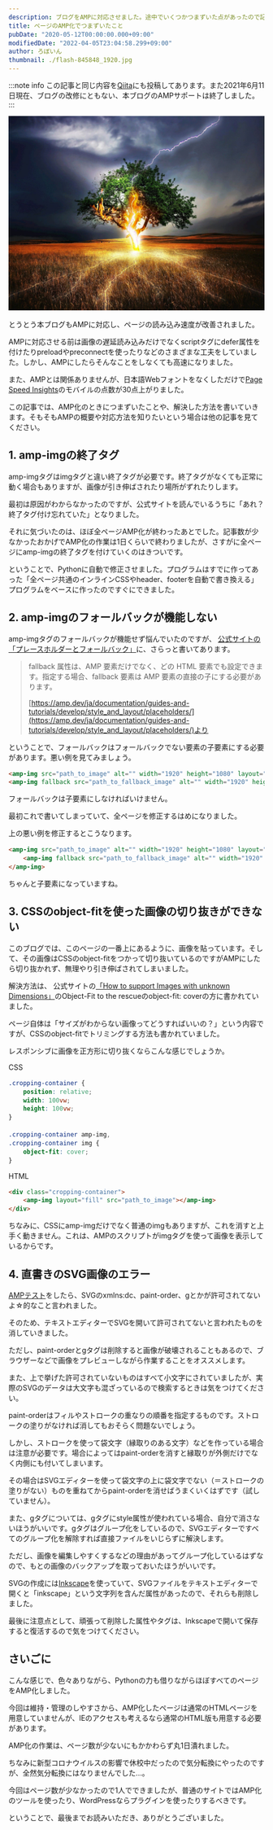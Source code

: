 ```yaml
---
description: ブログをAMPに対応させました。途中でいくつかつまずいた点があったので記事にします。
title: ページのAMP化でつまずいたこと
pubDate: "2020-05-12T00:00:00.000+09:00"
modifiedDate: "2022-04-05T23:04:58.299+09:00"
author: ろぼいん
thumbnail: ./flash-845848_1920.jpg
---
```


:::note info
この記事と同じ内容を[Qiita](https://qiita.com/Robot-Inventor/items/9dfd2f4d0a674e43150f)にも投稿してあります。また2021年6月11日現在、ブログの改修にともない、本ブログのAMPサポートは終了しました。
:::

![木に雷が落ちている画像](./flash-845848_1920.jpg)

とうとう本ブログもAMPに対応し、ページの読み込み速度が改善されました。

AMPに対応させる前は画像の遅延読み込みだけでなくscriptタグにdefer属性を付けたりpreloadやpreconnectを使ったりなどのさまざまな工夫をしていました。しかし、AMPにしたらそんなことをしなくても高速になりました。

また、AMPとは関係ありませんが、日本語Webフォントをなくしただけで[Page Speed Insights](https://developers.google.com/speed/pagespeed/insights/?hl=JA)のモバイルの点数が30点上がりました。

この記事では、AMP化のときにつまずいたことや、解決した方法を書いていきます。そもそもAMPの概要や対応方法を知りたいという場合は他の記事を見てください。

## 1. amp-imgの終了タグ

amp-imgタグはimgタグと違い終了タグが必要です。終了タグがなくても正常に動く場合もありますが、画像が引き伸ばされたり場所がずれたりします。

最初は原因がわからなかったのですが、公式サイトを読んでいるうちに「あれ？終了タグ付け忘れていた」となりました。

それに気づいたのは、ほぼ全ページAMP化が終わったあとでした。記事数が少なかったおかげでAMP化の作業は1日くらいで終わりましたが、さすがに全ページにamp-imgの終了タグを付けていくのはきついです。

ということで、Pythonに自動で修正させました。プログラムはすでに作ってあった「全ページ共通のインラインCSSやheader、footerを自動で書き換える」プログラムをベースに作ったのですぐにできました。

## 2. amp-imgのフォールバックが機能しない

amp-imgタグのフォールバックが機能せず悩んでいたのですが、 [公式サイトの「プレースホルダーとフォールバック」](https://amp.dev/ja/documentation/guides-and-tutorials/develop/style_and_layout/placeholders/#%E3%83%95%E3%82%A9%E3%83%BC%E3%83%AB%E3%83%90%E3%83%83%E3%82%AF)に、さらっと書いてあります。

> fallback 属性は、AMP 要素だけでなく、どの HTML 要素でも設定できます。指定する場合、fallback 要素は AMP 要素の直接の子にする必要があります。
>
> [https://amp.dev/ja/documentation/guides-and-tutorials/develop/style_and_layout/placeholders/](https://amp.dev/ja/documentation/guides-and-tutorials/develop/style_and_layout/placeholders/)より

ということで、フォールバックはフォールバックでない要素の子要素にする必要があります。悪い例を見てみましょう。

```html
<amp-img src="path_to_image" alt="" width="1920" height="1080" layout="responsive"></amp-img>
<amp-img fallback src="path_to_fallback_image" alt="" width="1920" height="1080" layout="responsive"></amp-img>
```

フォールバックは子要素にしなければいけません。

最初これで書いてしまっていて、全ページを修正するはめになりました。

上の悪い例を修正するとこうなります。

```html
<amp-img src="path_to_image" alt="" width="1920" height="1080" layout="responsive">
    <amp-img fallback src="path_to_fallback_image" alt="" width="1920" height="1080" layout="responsive"></amp-img>
</amp-img>
```

ちゃんと子要素になっていますね。

## 3. CSSのobject-fitを使った画像の切り抜きができない

このブログでは、このページの一番上にあるように、画像を貼っています。そして、その画像はCSSのobject-fitをつかって切り抜いているのですがAMPにしたら切り抜かれず、無理やり引き伸ばされてしまいました。

解決方法は、 公式サイトの[「How to support Images with unknown Dimensions」](https://amp.dev/documentation/examples/style-layout/how_to_support_images_with_unknown_dimensions/#object-fit-to-the-rescue)のObject-Fit to the rescueのobject-fit: coverの方に書かれていました。

ページ自体は「サイズがわからない画像ってどうすればいいの？」という内容ですが、CSSのobject-fitでトリミングする方法も書かれていました。

レスポンシブに画像を正方形に切り抜くならこんな感じでしょうか。

CSS

```css
.cropping-container {
    position: relative;
    width: 100vw;
    height: 100vw;
}

.cropping-container amp-img,
.cropping-container img {
    object-fit: cover;
}
```

HTML

```html
<div class="cropping-container">
    <amp-img layout="fill" src="path_to_image"></amp-img>
</div>
```

ちなみに、CSSにamp-imgだけでなく普通のimgもありますが、これを消すと上手く動きません。これは、AMPのスクリプトがimgタグを使って画像を表示しているからです。

## 4. 直書きのSVG画像のエラー

[AMPテスト](https://search.google.com/test/amp?hl=JA)をしたら、SVGのxmlns:dc、paint-order、gとかが許可されてないよ☆的なこと言われました。

そのため、テキストエディターでSVGを開いて許可されてないと言われたものを消していきました。

ただし、paint-orderとgタグは削除すると画像が破壊されることもあるので、ブラウザーなどで画像をプレビューしながら作業することをオススメします。

また、上で挙げた許可されていないものはすべて小文字にされていましたが、実際のSVGのデータは大文字も混ざっているので検索するときは気をつけてください。

paint-orderはフィルやストロークの重なりの順番を指定するものです。ストロークの塗りがなければ消してもおそらく問題ないでしょう。

しかし、ストロークを使って袋文字（縁取りのある文字）などを作っている場合は注意が必要です。場合によってはpaint-orderを消すと縁取りが外側だけでなく内側にも付いてしまいます。

その場合はSVGエディターを使って袋文字の上に袋文字でない（＝ストロークの塗りがない）ものを重ねてからpaint-orderを消せばうまくいくはずです（試していません）。

また、gタグについては、gタグにstyle属性が使われている場合、自分で消さないほうがいいです。gタグはグループ化をしているので、SVGエディターですべてのグループ化を解除すれば直接ファイルをいじらずに解決します。

ただし、画像を編集しやすくするなどの理由があってグループ化しているはずなので、もとの画像のバックアップを取っておいたほうがいいです。

SVGの作成には[Inkscape](https://inkscape.org/)を使っていて、SVGファイルをテキストエディターで開くと「inkscape」という文字列を含んだ属性があったので、それらも削除しました。

最後に注意点として、頑張って削除した属性やタグは、Inkscapeで開いて保存すると復活するので気をつけてください。

## さいごに

こんな感じで、色々ありながら、Pythonの力も借りながらほぼすべてのページをAMP化しました。

今回は維持・管理のしやすさから、AMP化したページは通常のHTMLページを用意していませんが、IEのアクセスも考えるなら通常のHTML版も用意する必要があります。

AMP化の作業は、ページ数が少ないにもかかわらず丸1日潰れました。

ちなみに新型コロナウイルスの影響で休校中だったので気分転換にやったのですが、全然気分転換にはなりませんでした...。

今回はページ数が少なかったので1人でできましたが、普通のサイトではAMP化のツールを使ったり、WordPressならプラグインを使ったりするべきです。

ということで、最後までお読みいただき、ありがとうございました。
